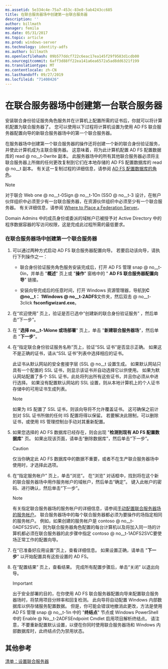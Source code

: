 ```yaml
---
ms.assetid: 5e334c4e-75a7-453c-83e8-5ab4243cc685
title: 在联合服务器场中创建第一台联合服务器
description: ''
author: billmath
manager: femila
ms.date: 05/31/2017
ms.topic: article
ms.prod: windows-server
ms.technology: identity-adfs
ms.author: billmath
ms.openlocfilehash: 09b577ddcf722c6eac17ea145f29f9583d1cdb00
ms.sourcegitcommit: 6aff3d88ff22ea141a6ea6572a5ad8dd6321f199
ms.translationtype: MT
ms.contentlocale: zh-CN
ms.lasthandoff: 09/27/2019
ms.locfileid: "71408426"
---
```

# <a name="create-the-first-federation-server-in-a-federation-server-farm"></a>在联合服务器场中创建第一台联合服务器

安装联合身份验证服务角色服务并在计算机上配置所需的证书后，你就可以将计算机配置为联合服务器了。 您可以使用以下过程将计算机设置为使用 AD FS 联合服务器配置向导的新联合服务器场中的第一个联合服务器。  
  
在服务器场中创建第一个联合服务器的操作还将创建一个新的联合身份验证服务，并使此计算机成为主联合服务器。 这意味着，将为此计算机配置 AD FS 配置数据库的 read @ no__t-0write 副本。 此服务器场中的所有其他联合服务器必须将主联合服务器上所做的任何更改复制到它们在本地存储的 AD FS 配置数据库的 read @ no__t 副本。 有关这一复制过程的详细信息，请参阅 [AD FS 配置数据库的角色](../../ad-fs/technical-reference/The-Role-of-the-AD-FS-Configuration-Database.md)。  
  
> [!NOTE]  
> 对于联合 Web one @ no__t-0Sign @ no__t-1On \(SSO @ no__t-3 设计，在帐户伙伴组织中必须至少有一台联合服务器，在资源伙伴组织中必须至少有一个联合服务器。 有关详细信息，请参阅 [Where to Place a Federation Server](https://technet.microsoft.com/library/dd807127.aspx)。  
  
Domain Admins 中的成员身份或委派的域帐户已被授予对 Active Directory 中的程序数据容器的写访问权限，这是完成此过程所需的最低要求。  
  
### <a name="to-create-the-first-federation-server-in-a-federation-server-farm"></a>在联合服务器场中创建第一个联合服务器  
  
1.  可以通过两种方式启动 AD FS 联合服务器配置向导。 若要启动该向导，请执行下列操作之一：  
  
    -   联合身份验证服务角色服务安装完成后，打开 AD FS 管理 snap @ no__t-0in，并单击 "**概述**" 页上或 "**操作**" 窗格中的 " **AD FS 联合服务器配置向导**" 链接。  
  
    -   安装向导完成后的任意时间，打开 Windows 资源管理器，导航到**C @no__t： 1Windows @ no__t-2ADFS**文件夹，然后双击 @ no__t-3click **fsconfigwizard.exe**。  
  
2.  在“欢迎使用” 页上，验证是否已选中“创建新的联合身份验证服务” ，然后单击“下一步”。  
  
3.  在 "**选择 no__t-1Alone 或场部署**" 页上，单击 "**新建联合服务器场**"，然后单击 "**下一步**"。  
  
4.  在“指定联合身份验证服务名称”页上，验证“SSL 证书”是否显示正确。 如果这不是正确的证书，请从“SSL 证书”列表中选择相应的证书。  
  
    此证书从默认网站的安全套接字层 \(SSL @ no__t 设置生成。 如果默认网站只具有一个配置的 SSL 证书，则显示该证书并自动选择它以供使用。 如果为默认网站配置了多个 SSL 证书，此处将列出所有这些证书，并且你必须从中进行选择。 如果没有配置默认网站的 SSL 设置，则从本地计算机上的个人证书存储中的可用证书生成列表。  
  
    > [!NOTE]  
    > 如果为 IIS 配置了 SSL 证书，则该向导将不允许覆盖证书。 这可确保之前计划对 SSL 证书所做的任何 IIS 配置将得以保留。 若要解决此限制，可以删除证书，或使用 IIS 管理控制台手动对其重新配置。  
  
5.  如果您选择的 AD FS 数据库已经存在，则会出现 "**检测到现有 AD FS 配置数据库**" 页。 如果出现该页面，请单击“删除数据库”，然后单击“下一步”。  
  
    > [!CAUTION]  
    > 仅当你确定此 AD FS 数据库中的数据不重要，或者不在生产联合服务器场中使用时，才选择此选项。  
  
6.  在“指定服务帐户” 页上，单击“浏览”。 在“浏览” 对话框中，找到将在这个新的联合服务器场中用作服务帐户的域帐户，然后单击“确定”。 键入此帐户的密码、进行确认，然后单击“下一步”。  
  
    > [!NOTE]  
    > 有关指定联合服务器场的服务帐户的详细信息，请参阅[手动配置联合服务器场的服务帐户](Manually-Configure-a-Service-Account-for-a-Federation-Server-Farm.md)。 联合服务器场中的每个联合服务器都必须为要操作的场指定相同的服务帐户。 例如，如果创建的服务帐户是 contoso @ no__t-0ADFS2SVC，则为联合服务器角色配置的每台计算机以及将加入同一场的计算机都必须在联合服务器的此步骤中指定 contoso @ no__t-1ADFS2SVC要使场正常工作的配置向导。  
  
7.  在“已准备好应用设置”页上，查看详细信息。 如果设置正确，请单击 "**下一步**" 以开始配置具有这些设置的 AD FS。  
  
8.  在“配置结果” 页上，查看结果。 完成所有配置步骤后，单击“关闭”  以退出向导。  
  
    > [!IMPORTANT]  
    > 出于安全部署的目的，在你使用 AD FS 联合服务器配置向导来配置联合服务器场时，将禁用项目分辨率和回复检测。 此向导将自动配置 Windows 内部数据库以供存储服务配置数据。 但是，你可能会错误地撤消此更改，方法是使用 AD FS 管理 snap @ no__t-1in 中的 "**终结点**" 节点或 Windows PowerShell 中的 Enable @ No__t-2ADFSEndpoint Cmdlet 启用项目解析终结点。 请注意，不要重新配置默认设置，以便在你同时使用联合服务器场和 Windows 内部数据库时，此终结点仍为禁用状态。  
  
## <a name="additional-references"></a>其他参考  
[清单：设置联合服务器](Checklist--Setting-Up-a-Federation-Server.md)  
  

